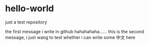 # hello-world
just a test repository

the first message i write in github
hahahahaha......
this is the second message, i just wang to test whether i can write some 中文 here
